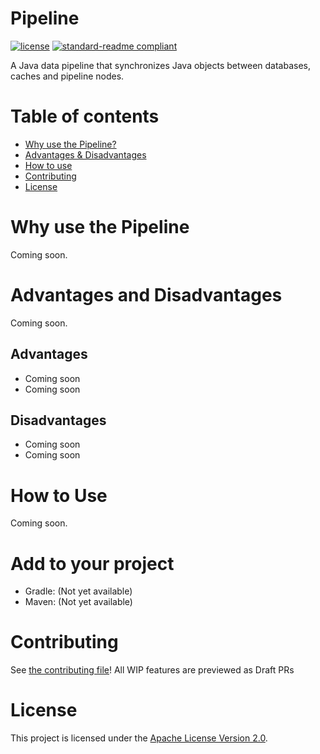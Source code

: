 # Pipeline
[![license](https://img.shields.io/github/license/NatroxMC/Pipeline?style=for-the-badge&color=b2204c)](../LICENSE)
[![standard-readme compliant](https://img.shields.io/badge/readme%20style-standard-brightgreen.svg?style=for-the-badge)](https://github.com/RichardLitt/standard-readme)

A Java data pipeline that synchronizes Java objects between databases, caches and pipeline nodes.

# Table of contents
- [Why use the Pipeline?](#why-use-the-pipeline)
- [Advantages & Disadvantages](#advantages-and-disadvantages)
- [How to use](#how-to-use)
- [Contributing](#contributing)
- [License](#license)

# Why use the Pipeline
Coming soon.

# Advantages and Disadvantages
Coming soon.

## Advantages
- Coming soon
- Coming soon

## Disadvantages
- Coming soon
- Coming soon

# How to Use
Coming soon.

# Add to your project
- Gradle: (Not yet available)
- Maven: (Not yet available)

# Contributing
See [the contributing file](CONTRIBUTING.md)!
All WIP features are previewed as Draft PRs

# License
This project is licensed under the [Apache License Version 2.0](../LICENSE).
